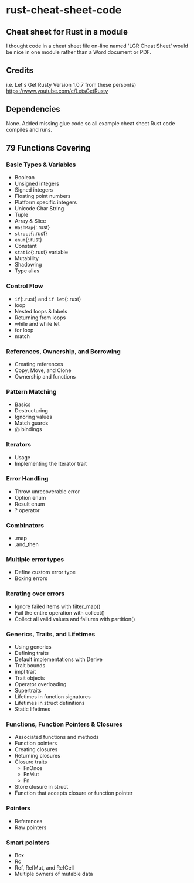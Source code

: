 # rust-cheat-sheet-code

## Cheat sheet for Rust in a module

I thought code in a cheat sheet file on-line named 'LGR Cheat Sheet' would be nice in one module rather than a Word document or PDF.

## Credits

i.e. Let's Get Rusty Version 1.0.7 from these person(s) https://www.youtube.com/c/LetsGetRusty

## Dependencies

None. Added missing glue code so all example cheat sheet Rust code compiles and runs.

## 79 Functions Covering

### Basic Types & Variables
- Boolean
- Unsigned integers
- Signed integers
- Floating point numbers
- Platform specific integers
- Unicode Char String
- Tuple
- Array & Slice
- `HashMap`{:.rust}
- `struct`{:.rust}
- `enum`{:.rust}
- Constant
- `static`{:.rust} variable
- Mutability
- Shadowing
- Type alias

### Control Flow
- `if`{:.rust} and `if let`{:.rust}
- loop
- Nested loops & labels
- Returning from loops
- while and while let
- for loop
- match

### References, Ownership, and Borrowing
- Creating references
- Copy, Move, and Clone
- Ownership and functions

### Pattern Matching
- Basics
- Destructuring
- Ignoring values
- Match guards
- @ bindings

### Iterators
- Usage
- Implementing the Iterator trait

### Error Handling
- Throw unrecoverable error
- Option enum
- Result enum
- ? operator

### Combinators
- .map
- .and_then

### Multiple error types
- Define custom error type
- Boxing errors

### Iterating over errors
- Ignore failed items with filter_map()
- Fail the entire operation with collect()
- Collect all valid values and failures with partition()

### Generics, Traits, and Lifetimes
- Using generics
- Defining traits
- Default implementations with Derive
- Trait bounds
- impl trait
- Trait objects
- Operator overloading
- Supertraits
- Lifetimes in function signatures
- Lifetimes in struct definitions
- Static lifetimes

### Functions, Function Pointers & Closures
- Associated functions and methods
- Function pointers
- Creating closures
- Returning closures
- Closure traits
  - FnOnce
  - FnMut
  - Fn
- Store closure in struct
- Function that accepts closure or function pointer

### Pointers
- References
- Raw pointers

### Smart pointers

- Box<T>
- Rc<T>
- Ref<T>, RefMut<T>, and RefCell<T>
- Multiple owners of mutable data

